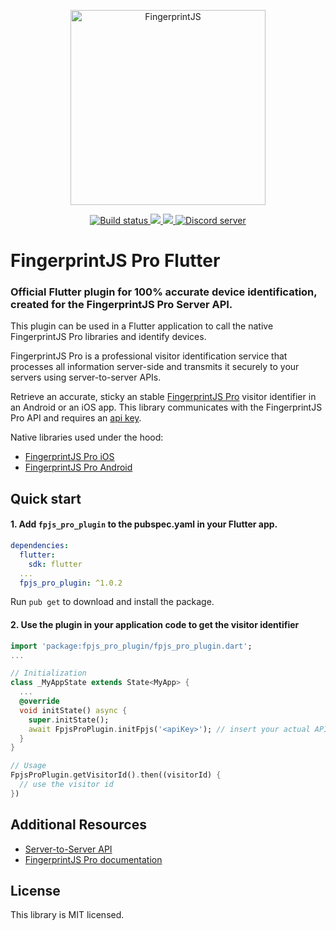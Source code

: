 <p align="center">
  <a href="https://fingerprintjs.com">
    <img src="https://github.com/fingerprintjs/fingerprintjs-pro-flutter/blob/main/res/logo.svg?raw=true" alt="FingerprintJS" width="312px" />
  </a>
</p>
<p align="center">
  <a href="https://github.com/fingerprintjs/fingerprintjs-pro-flutter/actions/workflows/ci.yml">
    <img src="https://github.com/fingerprintjs/fingerprintjs-pro-flutter/actions/workflows/ci.yml/badge.svg" alt="Build status">
  </a>
  <a href="https://pub.dev/packages/fpjs_pro_plugin">
    <img src="https://img.shields.io/pub/v/fpjs_pro_plugin.svg"/>
  </a>
  <a href="https://opensource.org/licenses/MIT">
    <img src="https://img.shields.io/:license-mit-blue.svg?style=flat"/>
  </a>
  <a href="https://discord.gg/39EpE2neBg">
    <img src="https://img.shields.io/discord/852099967190433792?style=logo&label=Discord&logo=Discord&logoColor=white" alt="Discord server">
  </a>
</p>

# FingerprintJS Pro Flutter
### Official Flutter plugin for 100% accurate device identification, created for the FingerprintJS Pro Server API.

This plugin can be used in a Flutter application to call the native FingerprintJS Pro libraries and identify devices.

FingerprintJS Pro is a professional visitor identification service that processes all information server-side and transmits it securely to your servers using server-to-server APIs.

Retrieve an accurate, sticky an stable [FingerprintJS Pro](https://fingerprintjs.com/) visitor identifier in an Android or an iOS app. This library communicates with the FingerprintJS Pro API and requires an [api key](https://dev.fingerprintjs.com/docs). 

Native libraries used under the hood:
- [FingerprintJS Pro iOS](https://github.com/fingerprintjs/fingerprintjs-pro-ios)
- [FingerprintJS Pro Android](https://github.com/fingerprintjs/fingerprintjs-pro-android)


## Quick start

#### 1. Add `fpjs_pro_plugin` to the pubspec.yaml in your Flutter app.


```yaml
dependencies:
  flutter:
    sdk: flutter
  ...
  fpjs_pro_plugin: ^1.0.2
```

Run `pub get` to download and install the package.

#### 2. Use the plugin in your application code to get the visitor identifier

```dart
import 'package:fpjs_pro_plugin/fpjs_pro_plugin.dart';
...

// Initialization
class _MyAppState extends State<MyApp> {
  ...
  @override
  void initState() async {
    super.initState();
    await FpjsProPlugin.initFpjs('<apiKey>'); // insert your actual API key here
  }
}

// Usage
FpjsProPlugin.getVisitorId().then((visitorId) {
  // use the visitor id
})
```

## Additional Resources
- [Server-to-Server API](https://dev.fingerprintjs.com/docs/server-api)
- [FingerprintJS Pro documentation](https://dev.fingerprintjs.com/docs)

## License
This library is MIT licensed.

